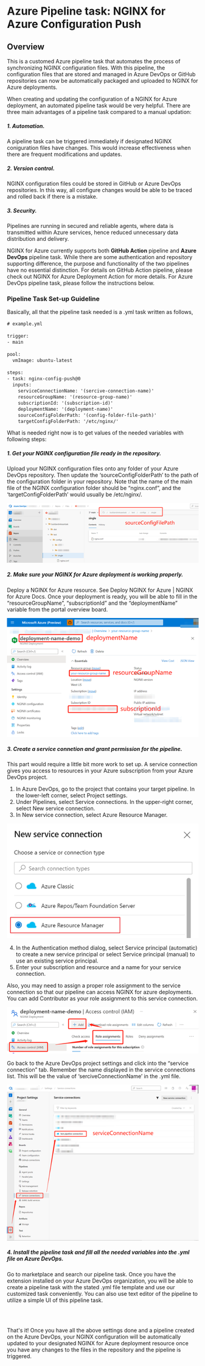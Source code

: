 # Azure Pipeline task: NGINX for Azure Configuration Push

## Overview

This is a customed Azure pipeline task that automates the process of synchronizing NGINX configuration files. With this pipeline, the configuration files that are stored and managed in Azure DevOps or GitHub repositories can now be automatically packaged and uploaded to NGINX for Azure deployments.

When creating and updating the configuration of a NGINX for Azure deployment, an automated pipeline task would be very helpful. There are three main advantages of a pipeline task compared to a manual updation:

##### 1. Automation.

A pipeline task can be triggered immediately if designated NGINX coniguration files have changes. This would increase effectiveness when there are frequent modifications and updates.

##### 2. Version control.

NGINX configuration files could be stored in GitHub or Azure DevOps repositories. In this way, all configure changes would be able to be traced and rolled back if there is a mistake.

##### 3. Security.
Pipelines are running in secured and reliable agents, where data is transmitted within Azure services, hence reduced unnecessary data distribution and delivery.

NGINX for Azure currently supports both **GitHub Action** pipeline and **Azure DevOps** pipeline task. While there are some authentication and repository supporting difference, the purpose and functionality of the two pipelines have no essential distinction. For details on GitHub Action pipeline, please check out NGINX for Azure Deployment Action for more details. For Azure DevOps pipeline task, please follow the instructions below.

### Pipeline Task Set-up Guideline

Basically, all that the pipeline task needed is a .yml task written as follows,

```
# example.yml

trigger:
- main

pool:
  vmImage: ubuntu-latest

steps:  
- task: nginx-config-push@0
  inputs:
    serviceConnectionName: '(sercive-connection-name)'
    resourceGroupName: '(resource-group-name)'
    subscriptionId: '(subscription-id)'
    deploymentName: '(deployment-name)'
    sourceConfigFolderPath: '(config-folder-file-path)'
    targetConfigFolderPath: '/etc/nginx/'

```
 
What is needed right now is to get values of the needed variables with following steps:


##### 1. Get your NGINX configuration file ready in the repository.

Upload your NGINX configuration files onto any folder of your Azure DevOps repository. Then update the ‘sourceConfigFolderPath’ to the path of the configuration folder in your repository. Note that the name of the main file of the NGINX configuration folder should be “nginx.conf”, and the ‘targetConfigFolderPath’ would usually be /etc/nginx/.

![Image](images/readme-guidline-01.png)

 
##### 2. Make sure your NGINX for Azure deployment is working properly.

Deploy a NGINX for Azure resource. See Deploy NGINX for Azure | NGINX for Azure Docs. Once your deployment is ready, you will be able to fill in the “resourceGroupName”, “subscriptionId” and the “deploymentName” variable from the portal overview board.

![Image](images/readme-guidline-02.png)
 


##### 3. Create a service connetion and grant permission for the pipeline.

This part would require a little bit more work to set up.
A service connection gives you access to resources in your Azure subscription from your Azure DevOps project.
1.	In Azure DevOps, go to the project that contains your target pipeline. In the lower-left corner, select Project settings.
2.	Under Pipelines, select Service connections. In the upper-right corner, select New service connection.
3.	In New service connection, select Azure Resource Manager.
 
![Image](images/readme-guidline-03.png)

4.	In the Authentication method dialog, select Service principal (automatic) to create a new service principal or select Service principal (manual) to use an existing service principal.
5.	Enter your subscription and resource and a name for your service connection.

Also, you may need to assign a proper role assignment to the service connection so that our pipeline can access NGINX for azure deployments. You can add Contributor as your role assignment to this service connection.

![Image](images/readme-guidline-04.png)
 

Go back to the Azure DevOps project settings and click into the “service connection” tab. Remember the name displayed in the service connections list. This will be the value of ‘serciveConnectionName’ in the .yml file.

![Image](images/readme-guidline-05.png)
 

##### 4. Install the pipeline task and fill all the needed variables into the .yml file on Azure DevOps.

Go to marketplace and search our pipeline task. Once you have the extension installed on your Azure DevOps organization, you will be able to create a pipeline task with the stated .yml file template and use our customized task conveniently. You can also use text editor of the pipeline to utilize a simple UI of this pipeline task.

<br />
<br />

That's it! Once you have all the above settings done and a pipeline created on the Azure DevOps, your NGINX configuration will be automatically updated to your designated NGINX for Azure deployment resource once you have any changes to the files in the repository and the pipeline is triggered. 